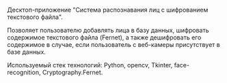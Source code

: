 Десктоп-приложение "Система распознавания лиц с шифрованием текстового файла".

Позволяет пользователю добавлять лица в базу данных, шифровать содержимое текстового файла (Fernet), а также дешифровать
его содержимое в случае, если пользователь с веб-камеры присутствует в базе данных.

Используемый стек технологий: Python, opencv, Tkinter, face-recognition, Cryptography.Fernet.
